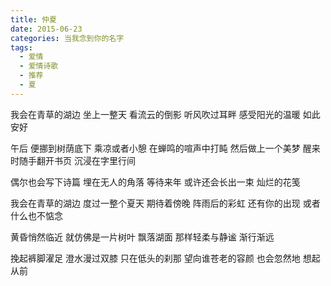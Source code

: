 ```yaml
---
title: 仲夏
date: 2015-06-23
categories: 当我念到你的名字
tags:
  - 爱情
  - 爱情诗歌
  - 推荐
  - 夏
---
```


我会在青草的湖边
坐上一整天
看流云的倒影
听风吹过耳畔<!--more-->
感受阳光的温暖
如此安好

午后
便挪到树荫底下
乘凉或者小憩
在蝉鸣的喧声中打盹
然后做上一个美梦
醒来时随手翻开书页
沉浸在字里行间

偶尔也会写下诗篇
埋在无人的角落
等待来年
或许还会长出一束
灿烂的花笺

我会在青草的湖边
度过一整个夏天
期待着傍晚
阵雨后的彩虹
还有你的出现
或者什么也不惦念

黄昏悄然临近
就仿佛是一片树叶
飘落湖面
那样轻柔与静谧
渐行渐远

挽起裤脚濯足
澄水漫过双膝
只在低头的刹那
望向谁苍老的容颜
也会忽然地
想起从前